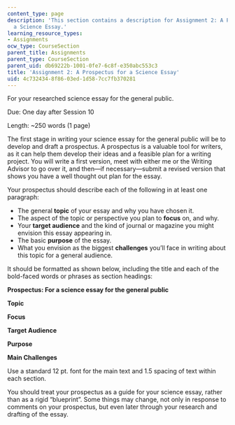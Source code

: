 ```yaml
---
content_type: page
description: 'This section contains a description for Assignment 2: A Prospectus for
  a Science Essay.'
learning_resource_types:
- Assignments
ocw_type: CourseSection
parent_title: Assignments
parent_type: CourseSection
parent_uid: db69222b-1001-0fe7-6c8f-e350abc553c3
title: 'Assignment 2: A Prospectus for a Science Essay'
uid: 4c732434-8f86-03ed-1d58-7cc7fb370281
---
```


For your researched science essay for the general public.

Due: One day after Session 10

Length: ~250 words (1 page)

The first stage in writing your science essay for the general public will be to develop and draft a prospectus. A prospectus is a valuable tool for writers, as it can help them develop their ideas and a feasible plan for a writing project. You will write a first version, meet with either me or the Writing Advisor to go over it, and then—if necessary—submit a revised version that shows you have a well thought out plan for the essay.

Your prospectus should describe each of the following in at least one paragraph:

*   The general **topic** of your essay and why you have chosen it.
*   The aspect of the topic or perspective you plan to **focus** on, and why.
*   Your **target audience** and the kind of journal or magazine you might envision this essay appearing in.
*   The basic **purpose** of the essay.
*   What you envision as the biggest **challenges** you’ll face in writing about this topic for a general audience.

It should be formatted as shown below, including the title and each of the bold-faced words or phrases as section headings:

**Prospectus: For a science essay for the general public**

**Topic**

**Focus**

**Target Audience**

**Purpose**

**Main Challenges**

Use a standard 12 pt. font for the main text and 1.5 spacing of text within each section.

You should treat your prospectus as a guide for your science essay, rather than as a rigid “blueprint”. Some things may change, not only in response to comments on your prospectus, but even later through your research and drafting of the essay.
